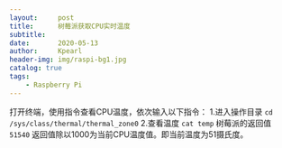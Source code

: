```yaml
---
layout:     post
title:      树莓派获取CPU实时温度
subtitle:   
date:       2020-05-13
author:     Kpearl
header-img: img/raspi-bg1.jpg
catalog: true
tags:
    - Raspberry Pi
---
```


打开终端，使用指令查看CPU温度，依次输入以下指令： 
1.进入操作目录
``` cd /sys/class/thermal/thermal_zone0 ```
2.查看温度
```cat temp```
树莓派的返回值 
```51540```
返回值除以1000为当前CPU温度值。即当前温度为51摄氏度。

